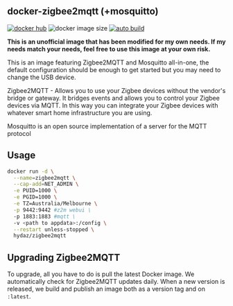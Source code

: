 ## docker-zigbee2mqtt (+mosquitto)

[![docker hub](https://img.shields.io/badge/docker_hub-link-blue?style=for-the-badge&logo=docker)](https://hub.docker.com/r/hydaz/zigbee2mqtt) ![docker image size](https://img.shields.io/docker/image-size/hydaz/zigbee2mqtt?style=for-the-badge&logo=docker) [![auto build](https://img.shields.io/badge/docker_builds-automated-blue?style=for-the-badge&logo=docker?color=d1aa67)](https://github.com/hydazz/docker-zigbee2mqtt/actions?query=workflow%3A"Auto+Builder+CI")

**This is an unofficial image that has been modified for my own needs. If my needs match your needs, feel free to use this image at your own risk.**

This is an image featuring Zigbee2MQTT and Mosquitto all-in-one, the default configuration should be enough to get started but you may need to change the USB device.

Zigbee2MQTT - Allows you to use your Zigbee devices without the vendor's bridge or gateway. It bridges events and allows you to control your Zigbee devices via MQTT. In this way you can integrate your Zigbee devices with whatever smart home infrastructure you are using.

Mosquitto is an open source implementation of a server for the MQTT protocol

## Usage

```bash
docker run -d \
  --name=zigbee2mqtt \
  --cap-add=NET_ADMIN \
  -e PUID=1000 \
  -e PGID=1000 \
  -e TZ=Australia/Melbourne \
  -p 9442:9442 #z2m webui \
  -p 1883:1883 #mqtt \
  -v <path to appdata>:/config \
  --restart unless-stopped \
  hydaz/zigbee2mqtt
```

## Upgrading Zigbee2MQTT

To upgrade, all you have to do is pull the latest Docker image. We automatically check for Zigbee2MQTT updates daily. When a new version is released, we build and publish an image both as a version tag and on `:latest`.